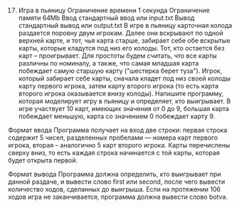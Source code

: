 17. Игра в пьяницу
    Ограничение времени 1 секунда
    Ограничение памяти 64Mb
    Ввод стандартный ввод или input.txt
    Вывод стандартный вывод или output.txt
    В игре в пьяницу карточная колода раздается поровну двум игрокам. Далее они вскрывают по одной верхней карте, и тот, чья карта старше, забирает себе обе вскрытые карты, которые кладутся под низ его колоды. Тот, кто остается без карт – проигрывает. Для простоты будем считать, что все карты различны по номиналу, а также, что самая младшая карта побеждает самую старшую карту ("шестерка берет туза"). Игрок, который забирает себе карты, сначала кладет под низ своей колоды карту первого игрока, затем карту второго игрока (то есть карта второго игрока оказывается внизу колоды). Напишите программу, которая моделирует игру в пьяницу и определяет, кто выигрывает. В игре участвует 10 карт, имеющих значения от 0 до 9, большая карта побеждает меньшую, карта со значением 0 побеждает карту 9.

Формат ввода
Программа получает на вход две строки: первая строка содержит 5 чисел, разделенных пробелами — номера карт первого игрока, вторая – аналогично 5 карт второго игрока. Карты перечислены сверху вниз, то есть каждая строка начинается с той карты, которая будет открыта первой.

Формат вывода
Программа должна определить, кто выигрывает при данной раздаче, и вывести слово first или second, после чего вывести количество ходов, сделанных до выигрыша. Если на протяжении 106 ходов игра не заканчивается, программа должна вывести слово botva.
